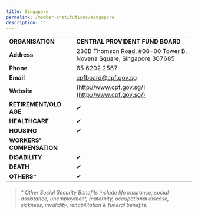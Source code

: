 ```yaml
---
title: Singapore
permalink: /member-institutions/singapore
description: ""
---
```

|  |  | 
| -------- | -------- | 
| **ORGANISATION** | **CENTRAL PROVIDENT FUND BOARD** | 
| **Address** | 238B Thomson Road, #08-00 Tower B, Novena Square, Singapore 307685 | 
| **Phone** | 65 6202 2567 | 
| **Email** | [cpfboard@cpf.gov.sg](mailto:cpfboard@cpf.gov.sg) | 
| **Website** | [http://www.cpf.gov.sg/](http://www.cpf.gov.sg/) | 
| **RETIREMENT/OLD AGE** | ✔ | 
| **HEALTHCARE** | ✔  | 
| **HOUSING** | ✔ | 
| **WORKERS' COMPENSATION** |   | 
| **DISABILITY** | ✔ | 
| **DEATH** | ✔ | 
| **OTHERS*** | ✔ |

> ###### \* Other Social Security Benefits include life insurance, social assistance, unemployment, maternity, occupational disease, sickness, invalidity, rehabilitation & funeral benefits.
